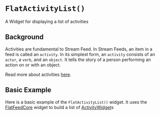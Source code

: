 # `FlatActivityList()`

A Widget for displaying a list of activities

## Background

Activities are fundamental to Stream Feed. In Stream Feeds, an item in a feed is called an `activity`. In its simplest form, an `activity` consists of an `actor`, a `verb`, and an `object`. It tells the story of a person performing an action on or with an object.

Read more about activities [here]().

## Basic Example

Here is a basic example of the `FlatActivityList()` widget. It uses the [FlatFeedCore]() widget to build a list of [ActivityWidget]()s